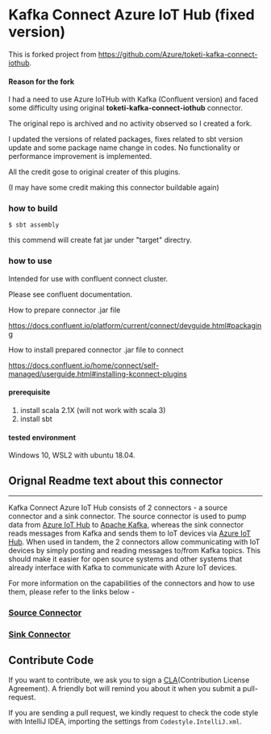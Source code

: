 # Kafka Connect Azure IoT Hub (fixed version)

This is forked project from https://github.com/Azure/toketi-kafka-connect-iothub.


#### Reason for the fork

I had a need to use Azure IoTHub with Kafka (Confluent version) and faced some difficulty using original **toketi-kafka-connect-iothub** connector.

The original repo is archived and no activity observed so I created a fork.

I updated the versions of related packages, fixes related to sbt version update and some package name change in codes.
No functionality or performance improvement is implemented.

All the credit gose to original creater of this plugins. 

(I may have some credit making this connector buildable again)


### how to build

```
$ sbt assembly
```

this commend will create fat jar under "target" directry.

### how to use

Intended for use with confluent connect cluster.

Please see confluent documentation.

How to prepare connector .jar file

https://docs.confluent.io/platform/current/connect/devguide.html#packaging

How to install prepared connector .jar file to connect

https://docs.confluent.io/home/connect/self-managed/userguide.html#installing-kconnect-plugins


#### prerequisite

1. install scala 2.1X (will not work with scala 3)
2. install sbt


#### tested environment

Windows 10,  WSL2 with ubuntu 18.04.


## Orignal Readme text about this connector
________________________

Kafka Connect Azure IoT Hub consists of 2 connectors - a source connector and a sink connector. The source connector
is used to pump data from [Azure IoT Hub](https://azure.microsoft.com/en-us/services/iot-hub/) to
[Apache Kafka](https://kafka.apache.org/), whereas the sink connector reads messages from Kafka and sends them to IoT
 devices via [Azure IoT Hub](https://azure.microsoft.com/en-us/services/iot-hub/). When used in tandem, the 2
 connectors allow communicating with IoT devices by simply posting and reading messages to/from Kafka topics. This
 should
 make it easier for open source systems and other systems that already interface with Kafka to communicate with
 Azure IoT devices.

For more information on the capabilities of the connectors and how to use them, please refer to the links below -

### [Source Connector](README_Source.md)

### [Sink Connector](README_Sink.md)


## Contribute Code

If you want to contribute, we ask you to sign a [CLA](https://cla.microsoft.com/)(Contribution License Agreement). A
friendly bot will remind you about it when you submit a pull-request.

If you are sending a pull request, we kindly request to check the code style with IntelliJ IDEA, importing the settings
from `Codestyle.IntelliJ.xml`.


